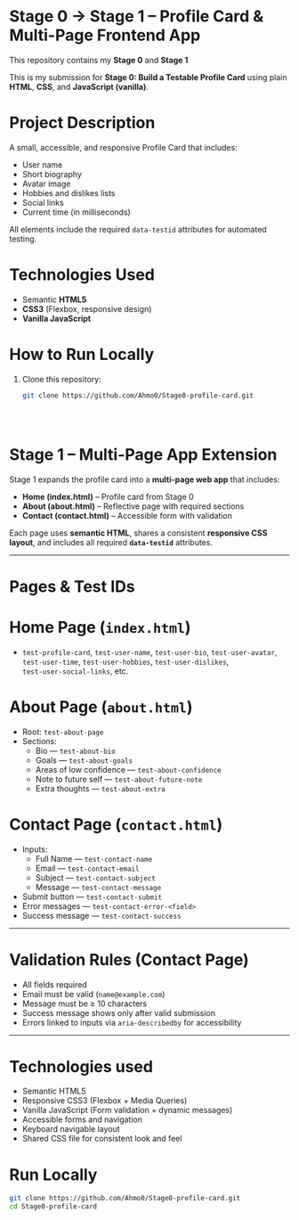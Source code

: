 # Stage 0 → Stage 1 – Profile Card & Multi-Page Frontend App

This repository contains my **Stage 0** and **Stage 1**

This is my submission for **Stage 0: Build a Testable Profile Card** using plain **HTML**, **CSS**, and **JavaScript (vanilla)**.

# Project Description
A small, accessible, and responsive Profile Card that includes:
- User name  
- Short biography  
- Avatar image  
- Hobbies and dislikes lists  
- Social links  
- Current time (in milliseconds)  

All elements include the required `data-testid` attributes for automated testing.

# Technologies Used
- Semantic **HTML5**
- **CSS3** (Flexbox, responsive design)
- **Vanilla JavaScript**

# How to Run Locally
1. Clone this repository:
   ```bash
   git clone https://github.com/Ahmo0/Stage0-profile-card.git





# Stage 1 – Multi-Page App Extension

Stage 1 expands the profile card into a **multi-page web app** that includes:
- **Home (index.html)** – Profile card from Stage 0  
- **About (about.html)** – Reflective page with required sections  
- **Contact (contact.html)** – Accessible form with validation  

Each page uses **semantic HTML**, shares a consistent **responsive CSS layout**, and includes all required **`data-testid`** attributes.

---

# Pages & Test IDs

# Home Page (`index.html`)
- `test-profile-card`, `test-user-name`, `test-user-bio`, `test-user-avatar`,  
  `test-user-time`, `test-user-hobbies`, `test-user-dislikes`,  
  `test-user-social-links`, etc.

# About Page (`about.html`)
- Root: `test-about-page`  
- Sections:  
  - Bio — `test-about-bio`  
  - Goals — `test-about-goals`  
  - Areas of low confidence — `test-about-confidence`  
  - Note to future self — `test-about-future-note`  
  - Extra thoughts — `test-about-extra`

# Contact Page (`contact.html`)
- Inputs:  
  - Full Name — `test-contact-name`  
  - Email — `test-contact-email`  
  - Subject — `test-contact-subject`  
  - Message — `test-contact-message`  
- Submit button — `test-contact-submit`  
- Error messages — `test-contact-error-<field>`  
- Success message — `test-contact-success`

---

# Validation Rules (Contact Page)
- All fields required  
- Email must be valid (`name@example.com`)  
- Message must be ≥ 10 characters  
- Success message shows only after valid submission  
- Errors linked to inputs via `aria-describedby` for accessibility  

---

# Technologies used
- Semantic HTML5  
- Responsive CSS3 (Flexbox + Media Queries)  
- Vanilla JavaScript (Form validation + dynamic messages)  
- Accessible forms and navigation  
- Keyboard navigable layout  
- Shared CSS file for consistent look and feel  

# Run Locally
```bash
git clone https://github.com/Ahmo0/Stage0-profile-card.git
cd Stage0-profile-card